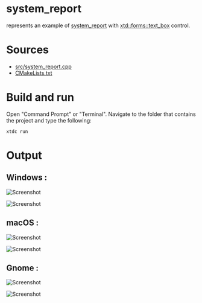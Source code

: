 # system_report

represents an example of [system_report](https://gammasoft71.github.io/xtd/reference_guides/latest/classxtd_1_1system__report.html) with [xtd::forms::text_box](https://gammasoft71.github.io/xtd/reference_guides/latest/classxtd_1_1forms_1_1text__box.html) control.

# Sources

* [src/system_report.cpp](src/system_report.cpp)
* [CMakeLists.txt](CMakeLists.txt)

# Build and run

Open "Command Prompt" or "Terminal". Navigate to the folder that contains the project and type the following:

```shell
xtdc run
```

# Output

## Windows :

![Screenshot](../../../../docs/pictures/examples/system_report_w.png)

![Screenshot](../../../../docs/pictures/examples/system_report_wd.png)

## macOS :

![Screenshot](../../../../docs/pictures/examples/system_report_m.png)

![Screenshot](../../../../docs/pictures/examples/system_report_md.png)

## Gnome :

![Screenshot](../../../../docs/pictures/examples/system_report_g.png)

![Screenshot](../../../../docs/pictures/examples/system_report_gd.png)
